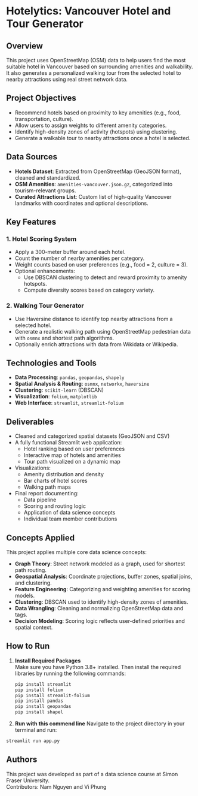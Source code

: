 # Hotelytics: Vancouver Hotel and Tour Generator

## Overview

This project uses OpenStreetMap (OSM) data to help users find the most suitable hotel in Vancouver based on surrounding amenities and walkability. It also generates a personalized walking tour from the selected hotel to nearby attractions using real street network data.

## Project Objectives

- Recommend hotels based on proximity to key amenities (e.g., food, transportation, culture).
- Allow users to assign weights to different amenity categories.
- Identify high-density zones of activity (hotspots) using clustering.
- Generate a walkable tour to nearby attractions once a hotel is selected.

## Data Sources

- **Hotels Dataset**: Extracted from OpenStreetMap (GeoJSON format), cleaned and standardized.
- **OSM Amenities**: `amenities-vancouver.json.gz`, categorized into tourism-relevant groups.
- **Curated Attractions List**: Custom list of high-quality Vancouver landmarks with coordinates and optional descriptions.

## Key Features

### 1. Hotel Scoring System

- Apply a 300-meter buffer around each hotel.
- Count the number of nearby amenities per category.
- Weight counts based on user preferences (e.g., food = 2, culture = 3).
- Optional enhancements:
  - Use DBSCAN clustering to detect and reward proximity to amenity hotspots.
  - Compute diversity scores based on category variety.

### 2. Walking Tour Generator

- Use Haversine distance to identify top nearby attractions from a selected hotel.
- Generate a realistic walking path using OpenStreetMap pedestrian data with `osmnx` and shortest path algorithms.
- Optionally enrich attractions with data from Wikidata or Wikipedia.

## Technologies and Tools

- **Data Processing**: `pandas`, `geopandas`, `shapely`
- **Spatial Analysis & Routing**: `osmnx`, `networkx`, `haversine`
- **Clustering**: `scikit-learn` (DBSCAN)
- **Visualization**: `folium`, `matplotlib`
- **Web Interface**: `streamlit`, `streamlit-folium`

## Deliverables

- Cleaned and categorized spatial datasets (GeoJSON and CSV)
- A fully functional Streamlit web application:
  - Hotel ranking based on user preferences
  - Interactive map of hotels and amenities
  - Tour path visualized on a dynamic map
- Visualizations:
  - Amenity distribution and density
  - Bar charts of hotel scores
  - Walking path maps
- Final report documenting:
  - Data pipeline
  - Scoring and routing logic
  - Application of data science concepts
  - Individual team member contributions


## Concepts Applied

This project applies multiple core data science concepts:

- **Graph Theory**: Street network modeled as a graph, used for shortest path routing.
- **Geospatial Analysis**: Coordinate projections, buffer zones, spatial joins, and clustering.
- **Feature Engineering**: Categorizing and weighting amenities for scoring models.
- **Clustering**: DBSCAN used to identify high-density zones of amenities.
- **Data Wrangling**: Cleaning and normalizing OpenStreetMap data and tags.
- **Decision Modeling**: Scoring logic reflects user-defined priorities and spatial context.

## How to Run

1. **Install Required Packages**  
   Make sure you have Python 3.8+ installed. Then install the required libraries by running the following commands:

   ```bash
   pip install streamlit
   pip install folium
   pip install streamlit-folium
   pip install pandas
   pip install geopandas
   pip install shapel
   ```

2. **Run with this commend line** 
  Navigate to the project directory in your terminal and run:

  ```bash
  streamlit run app.py
  ```

## Authors

This project was developed as part of a data science course at Simon Fraser University.  
Contributors: Nam Nguyen and Vi Phung
